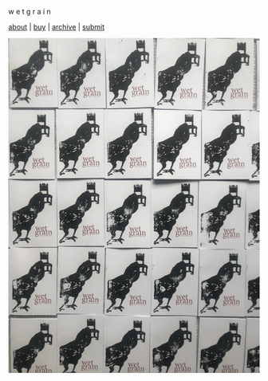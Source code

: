 w e t  g r a i n

[about](about.md)  |  [buy](buy.md)  |  [archive](archive.md)  |  [submit](submit.md)

![Wet Grain Five](wetgrainfive2.jpeg)


